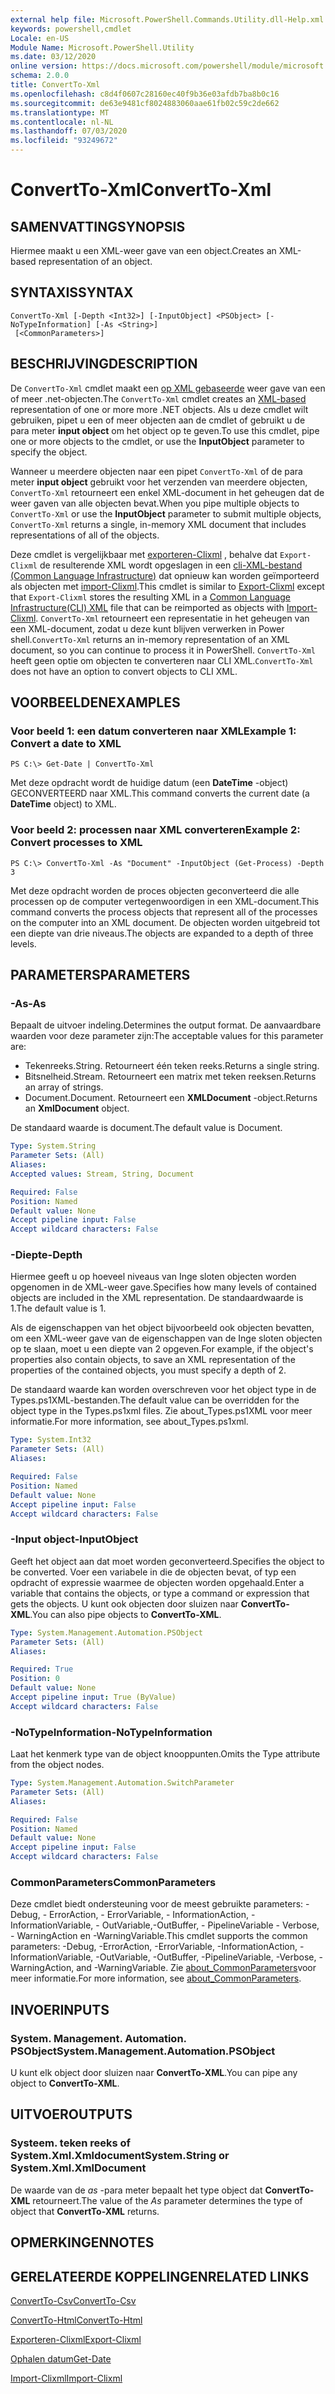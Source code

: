 ```yaml
---
external help file: Microsoft.PowerShell.Commands.Utility.dll-Help.xml
keywords: powershell,cmdlet
Locale: en-US
Module Name: Microsoft.PowerShell.Utility
ms.date: 03/12/2020
online version: https://docs.microsoft.com/powershell/module/microsoft.powershell.utility/convertto-xml?view=powershell-7&WT.mc_id=ps-gethelp
schema: 2.0.0
title: ConvertTo-Xml
ms.openlocfilehash: c8d4f0607c28160ec40f9b36e03afdb7ba8b0c16
ms.sourcegitcommit: de63e9481cf8024883060aae61fb02c59c2de662
ms.translationtype: MT
ms.contentlocale: nl-NL
ms.lasthandoff: 07/03/2020
ms.locfileid: "93249672"
---
```

# <span data-ttu-id="44514-103">ConvertTo-Xml</span><span class="sxs-lookup"><span data-stu-id="44514-103">ConvertTo-Xml</span></span>

## <span data-ttu-id="44514-104">SAMENVATTING</span><span class="sxs-lookup"><span data-stu-id="44514-104">SYNOPSIS</span></span>
<span data-ttu-id="44514-105">Hiermee maakt u een XML-weer gave van een object.</span><span class="sxs-lookup"><span data-stu-id="44514-105">Creates an XML-based representation of an object.</span></span>

## <span data-ttu-id="44514-106">SYNTAXIS</span><span class="sxs-lookup"><span data-stu-id="44514-106">SYNTAX</span></span>

```
ConvertTo-Xml [-Depth <Int32>] [-InputObject] <PSObject> [-NoTypeInformation] [-As <String>]
 [<CommonParameters>]
```

## <span data-ttu-id="44514-107">BESCHRIJVING</span><span class="sxs-lookup"><span data-stu-id="44514-107">DESCRIPTION</span></span>

<span data-ttu-id="44514-108">De `ConvertTo-Xml` cmdlet maakt een [op XML gebaseerde](/dotnet/api/system.xml.xmldocument) weer gave van een of meer .net-objecten.</span><span class="sxs-lookup"><span data-stu-id="44514-108">The `ConvertTo-Xml` cmdlet creates an [XML-based](/dotnet/api/system.xml.xmldocument) representation of one or more more .NET objects.</span></span> <span data-ttu-id="44514-109">Als u deze cmdlet wilt gebruiken, pipet u een of meer objecten aan de cmdlet of gebruikt u de para meter **input object** om het object op te geven.</span><span class="sxs-lookup"><span data-stu-id="44514-109">To use this cmdlet, pipe one or more objects to the cmdlet, or use the **InputObject** parameter to specify the object.</span></span>

<span data-ttu-id="44514-110">Wanneer u meerdere objecten naar een pipet `ConvertTo-Xml` of de para meter **input object** gebruikt voor het verzenden van meerdere objecten, `ConvertTo-Xml` retourneert een enkel XML-document in het geheugen dat de weer gaven van alle objecten bevat.</span><span class="sxs-lookup"><span data-stu-id="44514-110">When you pipe multiple objects to `ConvertTo-Xml` or use the **InputObject** parameter to submit multiple objects, `ConvertTo-Xml` returns a single, in-memory XML document that includes representations of all of the objects.</span></span>

<span data-ttu-id="44514-111">Deze cmdlet is vergelijkbaar met [exporteren-Clixml](./Export-Clixml.md) , behalve dat `Export-Clixml` de resulterende XML wordt opgeslagen in een [cli-XML-bestand (Common Language Infrastructure)](https://www.ecma-international.org/publications/standards/Ecma-335.htm) dat opnieuw kan worden geïmporteerd als objecten met [import-Clixml](./Import-Clixml.md).</span><span class="sxs-lookup"><span data-stu-id="44514-111">This cmdlet is similar to [Export-Clixml](./Export-Clixml.md) except that `Export-Clixml` stores the resulting XML in a [Common Language Infrastructure(CLI) XML](https://www.ecma-international.org/publications/standards/Ecma-335.htm) file that can be reimported as objects with [Import-Clixml](./Import-Clixml.md).</span></span> <span data-ttu-id="44514-112">`ConvertTo-Xml` retourneert een representatie in het geheugen van een XML-document, zodat u deze kunt blijven verwerken in Power shell.</span><span class="sxs-lookup"><span data-stu-id="44514-112">`ConvertTo-Xml` returns an in-memory representation of an XML document, so you can continue to process it in PowerShell.</span></span> <span data-ttu-id="44514-113">`ConvertTo-Xml` heeft geen optie om objecten te converteren naar CLI XML.</span><span class="sxs-lookup"><span data-stu-id="44514-113">`ConvertTo-Xml` does not have an option to convert objects to CLI XML.</span></span>

## <span data-ttu-id="44514-114">VOORBEELDEN</span><span class="sxs-lookup"><span data-stu-id="44514-114">EXAMPLES</span></span>

### <span data-ttu-id="44514-115">Voor beeld 1: een datum converteren naar XML</span><span class="sxs-lookup"><span data-stu-id="44514-115">Example 1: Convert a date to XML</span></span>

```
PS C:\> Get-Date | ConvertTo-Xml
```

<span data-ttu-id="44514-116">Met deze opdracht wordt de huidige datum (een **DateTime** -object) GECONVERTEERD naar XML.</span><span class="sxs-lookup"><span data-stu-id="44514-116">This command converts the current date (a **DateTime** object) to XML.</span></span>

### <span data-ttu-id="44514-117">Voor beeld 2: processen naar XML converteren</span><span class="sxs-lookup"><span data-stu-id="44514-117">Example 2: Convert processes to XML</span></span>

```
PS C:\> ConvertTo-Xml -As "Document" -InputObject (Get-Process) -Depth 3
```

<span data-ttu-id="44514-118">Met deze opdracht worden de proces objecten geconverteerd die alle processen op de computer vertegenwoordigen in een XML-document.</span><span class="sxs-lookup"><span data-stu-id="44514-118">This command converts the process objects that represent all of the processes on the computer into an XML document.</span></span> <span data-ttu-id="44514-119">De objecten worden uitgebreid tot een diepte van drie niveaus.</span><span class="sxs-lookup"><span data-stu-id="44514-119">The objects are expanded to a depth of three levels.</span></span>

## <span data-ttu-id="44514-120">PARAMETERS</span><span class="sxs-lookup"><span data-stu-id="44514-120">PARAMETERS</span></span>

### <span data-ttu-id="44514-121">-As</span><span class="sxs-lookup"><span data-stu-id="44514-121">-As</span></span>

<span data-ttu-id="44514-122">Bepaalt de uitvoer indeling.</span><span class="sxs-lookup"><span data-stu-id="44514-122">Determines the output format.</span></span>
<span data-ttu-id="44514-123">De aanvaardbare waarden voor deze parameter zijn:</span><span class="sxs-lookup"><span data-stu-id="44514-123">The acceptable values for this parameter are:</span></span>

- <span data-ttu-id="44514-124">Tekenreeks.</span><span class="sxs-lookup"><span data-stu-id="44514-124">String.</span></span>
<span data-ttu-id="44514-125">Retourneert één teken reeks.</span><span class="sxs-lookup"><span data-stu-id="44514-125">Returns a single string.</span></span>
- <span data-ttu-id="44514-126">Bitsnelheid.</span><span class="sxs-lookup"><span data-stu-id="44514-126">Stream.</span></span>
<span data-ttu-id="44514-127">Retourneert een matrix met teken reeksen.</span><span class="sxs-lookup"><span data-stu-id="44514-127">Returns an array of strings.</span></span>
- <span data-ttu-id="44514-128">Document.</span><span class="sxs-lookup"><span data-stu-id="44514-128">Document.</span></span>
<span data-ttu-id="44514-129">Retourneert een **XMLDocument** -object.</span><span class="sxs-lookup"><span data-stu-id="44514-129">Returns an **XmlDocument** object.</span></span>

<span data-ttu-id="44514-130">De standaard waarde is document.</span><span class="sxs-lookup"><span data-stu-id="44514-130">The default value is Document.</span></span>

```yaml
Type: System.String
Parameter Sets: (All)
Aliases:
Accepted values: Stream, String, Document

Required: False
Position: Named
Default value: None
Accept pipeline input: False
Accept wildcard characters: False
```

### <span data-ttu-id="44514-131">-Diepte</span><span class="sxs-lookup"><span data-stu-id="44514-131">-Depth</span></span>

<span data-ttu-id="44514-132">Hiermee geeft u op hoeveel niveaus van Inge sloten objecten worden opgenomen in de XML-weer gave.</span><span class="sxs-lookup"><span data-stu-id="44514-132">Specifies how many levels of contained objects are included in the XML representation.</span></span> <span data-ttu-id="44514-133">De standaardwaarde is 1.</span><span class="sxs-lookup"><span data-stu-id="44514-133">The default value is 1.</span></span>

<span data-ttu-id="44514-134">Als de eigenschappen van het object bijvoorbeeld ook objecten bevatten, om een XML-weer gave van de eigenschappen van de Inge sloten objecten op te slaan, moet u een diepte van 2 opgeven.</span><span class="sxs-lookup"><span data-stu-id="44514-134">For example, if the object's properties also contain objects, to save an XML representation of the properties of the contained objects, you must specify a depth of 2.</span></span>

<span data-ttu-id="44514-135">De standaard waarde kan worden overschreven voor het object type in de Types.ps1XML-bestanden.</span><span class="sxs-lookup"><span data-stu-id="44514-135">The default value can be overridden for the object type in the Types.ps1xml files.</span></span> <span data-ttu-id="44514-136">Zie about_Types.ps1XML voor meer informatie.</span><span class="sxs-lookup"><span data-stu-id="44514-136">For more information, see about_Types.ps1xml.</span></span>

```yaml
Type: System.Int32
Parameter Sets: (All)
Aliases:

Required: False
Position: Named
Default value: None
Accept pipeline input: False
Accept wildcard characters: False
```

### <span data-ttu-id="44514-137">-Input object</span><span class="sxs-lookup"><span data-stu-id="44514-137">-InputObject</span></span>

<span data-ttu-id="44514-138">Geeft het object aan dat moet worden geconverteerd.</span><span class="sxs-lookup"><span data-stu-id="44514-138">Specifies the object to be converted.</span></span> <span data-ttu-id="44514-139">Voer een variabele in die de objecten bevat, of typ een opdracht of expressie waarmee de objecten worden opgehaald.</span><span class="sxs-lookup"><span data-stu-id="44514-139">Enter a variable that contains the objects, or type a command or expression that gets the objects.</span></span> <span data-ttu-id="44514-140">U kunt ook objecten door sluizen naar **ConvertTo-XML**.</span><span class="sxs-lookup"><span data-stu-id="44514-140">You can also pipe objects to **ConvertTo-XML**.</span></span>

```yaml
Type: System.Management.Automation.PSObject
Parameter Sets: (All)
Aliases:

Required: True
Position: 0
Default value: None
Accept pipeline input: True (ByValue)
Accept wildcard characters: False
```

### <span data-ttu-id="44514-141">-NoTypeInformation</span><span class="sxs-lookup"><span data-stu-id="44514-141">-NoTypeInformation</span></span>

<span data-ttu-id="44514-142">Laat het kenmerk type van de object knooppunten.</span><span class="sxs-lookup"><span data-stu-id="44514-142">Omits the Type attribute from the object nodes.</span></span>

```yaml
Type: System.Management.Automation.SwitchParameter
Parameter Sets: (All)
Aliases:

Required: False
Position: Named
Default value: None
Accept pipeline input: False
Accept wildcard characters: False
```

### <span data-ttu-id="44514-143">CommonParameters</span><span class="sxs-lookup"><span data-stu-id="44514-143">CommonParameters</span></span>

<span data-ttu-id="44514-144">Deze cmdlet biedt ondersteuning voor de meest gebruikte parameters: -Debug, - ErrorAction, - ErrorVariable, - InformationAction, -InformationVariable, - OutVariable,-OutBuffer, - PipelineVariable - Verbose, - WarningAction en -WarningVariable.</span><span class="sxs-lookup"><span data-stu-id="44514-144">This cmdlet supports the common parameters: -Debug, -ErrorAction, -ErrorVariable, -InformationAction, -InformationVariable, -OutVariable, -OutBuffer, -PipelineVariable, -Verbose, -WarningAction, and -WarningVariable.</span></span> <span data-ttu-id="44514-145">Zie [about_CommonParameters](https://go.microsoft.com/fwlink/?LinkID=113216)voor meer informatie.</span><span class="sxs-lookup"><span data-stu-id="44514-145">For more information, see [about_CommonParameters](https://go.microsoft.com/fwlink/?LinkID=113216).</span></span>

## <span data-ttu-id="44514-146">INVOER</span><span class="sxs-lookup"><span data-stu-id="44514-146">INPUTS</span></span>

### <span data-ttu-id="44514-147">System. Management. Automation. PSObject</span><span class="sxs-lookup"><span data-stu-id="44514-147">System.Management.Automation.PSObject</span></span>

<span data-ttu-id="44514-148">U kunt elk object door sluizen naar **ConvertTo-XML**.</span><span class="sxs-lookup"><span data-stu-id="44514-148">You can pipe any object to **ConvertTo-XML**.</span></span>

## <span data-ttu-id="44514-149">UITVOER</span><span class="sxs-lookup"><span data-stu-id="44514-149">OUTPUTS</span></span>

### <span data-ttu-id="44514-150">Systeem. teken reeks of System.Xml.Xmldocument</span><span class="sxs-lookup"><span data-stu-id="44514-150">System.String or System.Xml.XmlDocument</span></span>

<span data-ttu-id="44514-151">De waarde van de *as* -para meter bepaalt het type object dat **ConvertTo-XML** retourneert.</span><span class="sxs-lookup"><span data-stu-id="44514-151">The value of the *As* parameter determines the type of object that **ConvertTo-XML** returns.</span></span>

## <span data-ttu-id="44514-152">OPMERKINGEN</span><span class="sxs-lookup"><span data-stu-id="44514-152">NOTES</span></span>

## <span data-ttu-id="44514-153">GERELATEERDE KOPPELINGEN</span><span class="sxs-lookup"><span data-stu-id="44514-153">RELATED LINKS</span></span>

[<span data-ttu-id="44514-154">ConvertTo-Csv</span><span class="sxs-lookup"><span data-stu-id="44514-154">ConvertTo-Csv</span></span>](ConvertTo-Csv.md)

[<span data-ttu-id="44514-155">ConvertTo-Html</span><span class="sxs-lookup"><span data-stu-id="44514-155">ConvertTo-Html</span></span>](ConvertTo-Html.md)

[<span data-ttu-id="44514-156">Exporteren-Clixml</span><span class="sxs-lookup"><span data-stu-id="44514-156">Export-Clixml</span></span>](Export-Clixml.md)

[<span data-ttu-id="44514-157">Ophalen datum</span><span class="sxs-lookup"><span data-stu-id="44514-157">Get-Date</span></span>](Get-Date.md)

[<span data-ttu-id="44514-158">Import-Clixml</span><span class="sxs-lookup"><span data-stu-id="44514-158">Import-Clixml</span></span>](Import-Clixml.md)
